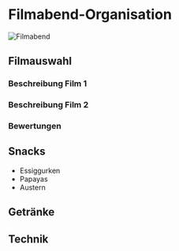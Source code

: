 # Filmabend-Organisation
![Filmabend](https://image.freepik.com/vektoren-kostenlos/kino-logo_23-2147503279.jpg?1)

## Filmauswahl

### Beschreibung Film 1

### Beschreibung Film 2

### Bewertungen

## Snacks
- Essiggurken
- Papayas
- Austern

## Getränke

## Technik

